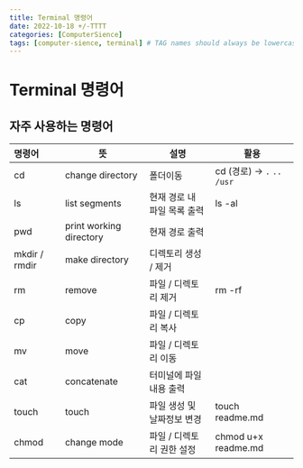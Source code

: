 ```yaml
---
title: Terminal 명령어
date: 2022-10-18 +/-TTTT
categories: [ComputerSience]
tags: [computer-sience, terminal] # TAG names should always be lowercase
---
```


# Terminal 명령어

## 자주 사용하는 명령어

| 명령어        | 뜻                      | 설명                        | 활용                        |
| :------------ | ----------------------- | --------------------------- | --------------------------- |
| cd            | change directory        | 폴더이동                    | cd (경로) → `.` `..` `/usr` |
| ls            | list segments           | 현재 경로 내 파일 목록 출력 | ls -al                      |
| pwd           | print working directory | 현재 경로 출력              |                             |
| mkdir / rmdir | make directory          | 디렉토리 생성 / 제거        |                             |
| rm            | remove                  | 파일 / 디렉토리 제거        | rm -rf                      |
| cp            | copy                    | 파일 / 디렉토리 복사        |                             |
| mv            | move                    | 파일 / 디렉토리 이동        |                             |
| cat           | concatenate             | 터미널에 파일 내용 출력     |                             |
| touch         | touch                   | 파일 생성 및 날짜정보 변경  | touch readme.md             |
| chmod         | change mode             | 파일 / 디렉토리 권한 설정   | chmod u+x readme.md         |
